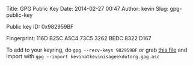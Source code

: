 Title: GPG Public Key
Date: 2014-02-27 00:47
Author: kevin
Slug: gpg-public-key


Public key ID: 0x982959BF

Fingerprint: 116D B25C A5C4 73C5 3262 BEDC 8322 D167

To add to your keyring, do `gpg --recv-keys 982959BF` or grab [this
file](/kevinatkevinisageekdotorg.gpg.asc) and import with
`gpg --import kevinatkevinisageekdotorg.gpg.asc`
